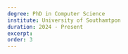 ```yaml
---
degree: PhD in Computer Science
institute: University of Southamtpon
duration: 2024 - Present
excerpt:
order: 3
---
```

